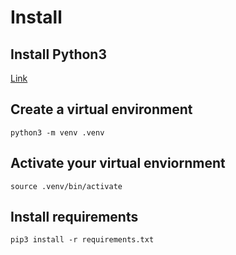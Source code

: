 # Install

## Install Python3

[Link](https://www.python.org/downloads/)

## Create a virtual environment

`python3 -m venv .venv`

## Activate your virtual enviornment

`source .venv/bin/activate`

## Install requirements

`pip3 install -r requirements.txt`
